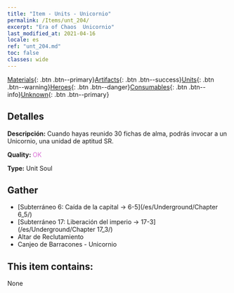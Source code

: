 ```yaml
---
title: "Item - Units - Unicornio"
permalink: /Items/unt_204/
excerpt: "Era of Chaos  Unicornio"
last_modified_at: 2021-04-16
locale: es
ref: "unt_204.md"
toc: false
classes: wide
---
```

 [Materials](/es/Items/){: .btn .btn--primary}[Artifacts](/es/Items/Artifacts/){: .btn .btn--success}[Units](/es/Items/Units/){: .btn .btn--warning}[Heroes](/es/Items/Heroes/){: .btn .btn--danger}[Consumables](/es/Items/Consumables/){: .btn .btn--info}[Unknown](/es/Items/Unknown/){: .btn .btn--primary}

## Detalles
 **Descripción:** Cuando hayas reunido 30 fichas de alma, podrás invocar a un Unicornio, una unidad de aptitud SR.

 **Quality:** <span style="color: #DA70D6">OK</span>

 **Type:** Unit Soul

## Gather

*    [Subterráneo 6: Caída de la capital -> 6-5](/es/Underground/Chapter 6_5/) 
*    [Subterráneo 17: Liberación del imperio -> 17-3](/es/Underground/Chapter 17_3/) 
*    Altar de Reclutamiento 
*    Canjeo de Barracones - Unicornio 

## This item contains:

  None

